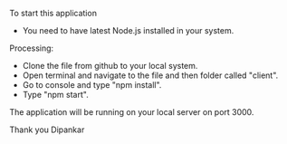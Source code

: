 To start this application

- You need to have latest Node.js installed in your system.

Processing:

- Clone the file from github to your local system.
- Open terminal and navigate to the file and then folder called "client".
- Go to console and type "npm install".
- Type "npm start".

The application will be running on your local server on port 3000.

Thank you
Dipankar
